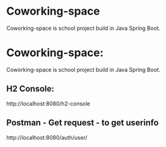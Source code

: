 # Coworking-space
Coworking-space is school project build in Java Spring Boot.

# Coworking-space:
Coworking-space is school project build in Java Spring Boot.

## H2 Console:
http://localhost:8080/h2-console


## Postman - Get request - to get userinfo
http://localhost:8080/auth/user/
